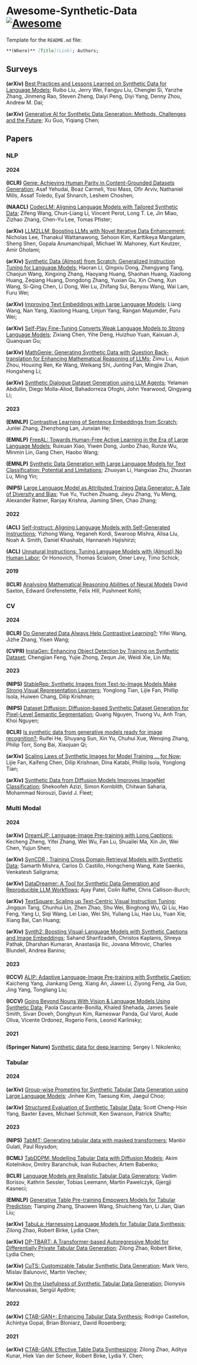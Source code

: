 # Awesome-Synthetic-Data [![Awesome](https://awesome.re/badge.svg)](https://awesome.re)

Template for the `README.md` file:

```markdown
**(Where)** [Title](Link); Authors;
```

## Surveys

**(arXiv)** [Best Practices and Lessons Learned on Synthetic Data for Language Models](https://arxiv.org/abs/2404.07503); Ruibo Liu, Jerry Wei, Fangyu Liu, Chenglei Si, Yanzhe Zhang, Jinmeng Rao, Steven Zheng, Daiyi Peng, Diyi Yang, Denny Zhou, Andrew M. Dai;

**(arXiv)** [Generative AI for Synthetic Data Generation: Methods, Challenges and the Future](https://arxiv.org/abs/2403.04190); Xu Guo, Yiqiang Chen;

## Papers

### NLP

#### 2024

**(ICLR)** [Genie: Achieving Human Parity in Content-Grounded Datasets Generation](https://arxiv.org/abs/2401.14367); Asaf Yehudai, Boaz Carmeli, Yosi Mass, Ofir Arviv, Nathaniel Mills, Assaf Toledo, Eyal Shnarch, Leshem Choshen;

**(NAACL)** [CodecLM: Aligning Language Models with Tailored Synthetic Data](https://arxiv.org/abs/2404.05875); Zifeng Wang, Chun-Liang Li, Vincent Perot, Long T. Le, Jin Miao, Zizhao Zhang, Chen-Yu Lee, Tomas Pfister;

**(arXiv)** [LLM2LLM: Boosting LLMs with Novel Iterative Data Enhancement](https://arxiv.org/abs/2403.15042); Nicholas Lee, Thanakul Wattanawong, Sehoon Kim, Karttikeya Mangalam, Sheng Shen, Gopala Anumanchipali, Michael W. Mahoney, Kurt Keutzer, Amir Gholami;

**(arXiv)** [Synthetic Data (Almost) from Scratch: Generalized Instruction Tuning for Language Models](https://arxiv.org/abs/2402.13064); Haoran Li, Qingxiu Dong, Zhengyang Tang, Chaojun Wang, Xingxing Zhang, Haoyang Huang, Shaohan Huang, Xiaolong Huang, Zeqiang Huang, Dongdong Zhang, Yuxian Gu, Xin Cheng, Xun Wang, Si-Qing Chen, Li Dong, Wei Lu, Zhifang Sui, Benyou Wang, Wai Lam, Furu Wei;

**(arXiv)** [Improving Text Embeddings with Large Language Models](https://arxiv.org/abs/2401.00368); Liang Wang, Nan Yang, Xiaolong Huang, Linjun Yang, Rangan Majumder, Furu Wei;

**(arXiv)** [Self-Play Fine-Tuning Converts Weak Language Models to Strong Language Models](https://arxiv.org/abs/2401.01335); Zixiang Chen, Yihe Deng, Huizhuo Yuan, Kaixuan Ji, Quanquan Gu;

**(arXiv)** [MathGenie: Generating Synthetic Data with Question Back-translation for Enhancing Mathematical Reasoning of LLMs](https://arxiv.org/abs/2402.16352); Zimu Lu, Aojun Zhou, Houxing Ren, Ke Wang, Weikang Shi, Junting Pan, Mingjie Zhan, Hongsheng Li;

**(arXiv)** [Synthetic Dialogue Dataset Generation using LLM Agents](https://arxiv.org/abs/2401.17461); Yelaman Abdullin, Diego Molla-Aliod, Bahadorreza Ofoghi, John Yearwood, Qingyang Li;

#### 2023

**(EMNLP)** [Contrastive Learning of Sentence Embeddings from Scratch](https://arxiv.org/abs/2305.15077); Junlei Zhang, Zhenzhong Lan, Junxian He;

**(EMNLP)** [FreeAL: Towards Human-Free Active Learning in the Era of Large Language Models](https://arxiv.org/abs/2311.15614); Ruixuan Xiao, Yiwen Dong, Junbo Zhao, Runze Wu, Minmin Lin, Gang Chen, Haobo Wang;

**(EMNLP)** [Synthetic Data Generation with Large Language Models for Text Classification: Potential and Limitations](https://arxiv.org/abs/2310.07849); Zhuoyan Li, Hangxiao Zhu, Zhuoran Lu, Ming Yin;

**(NIPS)** [Large Language Model as Attributed Training Data Generator: A Tale of Diversity and Bias](https://arxiv.org/abs/2306.15895); Yue Yu, Yuchen Zhuang, Jieyu Zhang, Yu Meng, Alexander Ratner, Ranjay Krishna, Jiaming Shen, Chao Zhang;

#### 2022

**(ACL)** [Self-Instruct: Aligning Language Models with Self-Generated Instructions](https://arxiv.org/abs/2212.10560); Yizhong Wang, Yeganeh Kordi, Swaroop Mishra, Alisa Liu, Noah A. Smith, Daniel Khashabi, Hannaneh Hajishirzi;

**(ACL)** [Unnatural Instructions: Tuning Language Models with (Almost) No Human Labor](https://arxiv.org/abs/2212.09689); Or Honovich, Thomas Scialom, Omer Levy, Timo Schick;

#### 2019

**(ICLR)** [Analysing Mathematical Reasoning Abilities of Neural Models](https://openreview.net/pdf?id=H1gR5iR5FX) David Saxton, Edward Grefenstette, Felix Hill, Pushmeet Kohli;

### CV

#### 2024

**(ICLR)** [Do Generated Data Always Help Contrastive Learning?](https://arxiv.org/abs/2403.12448v1); Yifei Wang, Jizhe Zhang, Yisen Wang;

**(CVPR)** [InstaGen: Enhancing Object Detection by Training on Synthetic Dataset](https://arxiv.org/abs/2402.05937); Chengjian Feng, Yujie Zhong, Zequn Jie, Weidi Xie, Lin Ma;

#### 2023

**(NIPS)** [StableRep: Synthetic Images from Text-to-Image Models Make Strong Visual Representation Learners](http://arxiv.org/abs/2306.00984); Yonglong Tian, Lijie Fan, Phillip Isola, Huiwen Chang, Dilip Krishnan;

**(NIPS)** [Dataset Diffusion: Diffusion-based Synthetic Dataset Generation for Pixel-Level Semantic Segmentation](https://arxiv.org/abs/2309.14303); Quang Nguyen, Truong Vu, Anh Tran, Khoi Nguyen;

**(ICLR)** [Is synthetic data from generative models ready for image recognition?](https://arxiv.org/abs/2210.07574); Ruifei He, Shuyang Sun, Xin Yu, Chuhui Xue, Wenqing Zhang, Philip Torr, Song Bai, Xiaojuan Qi;

**(arXiv)** [Scaling Laws of Synthetic Images for Model Training ... for Now](http://arxiv.org/abs/2312.04567); Lijie Fan, Kaifeng Chen, Dilip Krishnan, Dina Katabi, Phillip Isola, Yonglong Tian;

**(arXiv)** [Synthetic Data from Diffusion Models Improves ImageNet Classification](https://arxiv.org/abs/2304.08466); Shekoofeh Azizi, Simon Kornblith, Chitwan Saharia, Mohammad Norouzi, David J. Fleet;

### Multi Modal

#### 2024

**(arXiv)** [DreamLIP: Language-Image Pre-training with Long Captions](https://arxiv.org/abs/2403.17007); Kecheng Zheng, Yifei Zhang, Wei Wu, Fan Lu, Shuailei Ma, Xin Jin, Wei Chen, Yujun Shen;

**(arXiv)** [SynCDR : Training Cross Domain Retrieval Models with Synthetic Data](https://arxiv.org/abs/2401.00420); Samarth Mishra, Carlos D. Castillo, Hongcheng Wang, Kate Saenko, Venkatesh Saligrama;

**(arXiv)** [DataDreamer: A Tool for Synthetic Data Generation and Reproducible LLM Workflows](https://arxiv.org/abs/2402.10379); Ajay Patel, Colin Raffel, Chris Callison-Burch;

**(arXiv)** [TextSquare: Scaling up Text-Centric Visual Instruction Tuning](https://arxiv.org/abs/2404.12803); Jingqun Tang, Chunhui Lin, Zhen Zhao, Shu Wei, Binghong Wu, Qi Liu, Hao Feng, Yang Li, Siqi Wang, Lei Liao, Wei Shi, Yuliang Liu, Hao Liu, Yuan Xie, Xiang Bai, Can Huang;

**(arXiv)** [Synth2: Boosting Visual-Language Models with Synthetic Captions and Image Embeddings](https://arxiv.org/abs/2403.07750); Sahand Sharifzadeh, Christos Kaplanis, Shreya Pathak, Dharshan Kumaran, Anastasija Ilic, Jovana Mitrovic, Charles Blundell, Andrea Banino;

#### 2023

**(ICCV)** [ALIP: Adaptive Language-Image Pre-training with Synthetic Caption](https://arxiv.org/abs/2308.08428); Kaicheng Yang, Jiankang Deng, Xiang An, Jiawei Li, Ziyong Feng, Jia Guo, Jing Yang, Tongliang Liu;

**(ICCV)** [Going Beyond Nouns With Vision & Language Models Using Synthetic Data](https://openaccess.thecvf.com/content/ICCV2023/html/Cascante-Bonilla_Going_Beyond_Nouns_With_Vision__Language_Models_Using_Synthetic_ICCV_2023_paper.html); Paola Cascante-Bonilla, Khaled Shehada, James Seale Smith, Sivan Doveh, Donghyun Kim, Rameswar Panda, Gul Varol, Aude Oliva, Vicente Ordonez, Rogerio Feris, Leonid Karlinsky;

#### 2021

**(Springer Nature)** [Synthetic data for deep learning](https://link.springer.com/content/pdf/10.1007/978-3-030-75178-4.pdf); Sergey I. Nikolenko;

### Tabular

#### 2024

**(arXiv)** [Group-wise Prompting for Synthetic Tabular Data Generation using Large Language Models](https://arxiv.org/abs/2404.12404); Jinhee Kim, Taesung Kim, Jaegul Choo;

**(arXiv)** [Structured Evaluation of Synthetic Tabular Data](https://arxiv.org/abs/2403.10424); Scott Cheng-Hsin Yang, Baxter Eaves, Michael Schmidt, Ken Swanson, Patrick Shafto;

#### 2023

**(NIPS)** [TabMT: Generating tabular data with masked transformers](https://proceedings.neurips.cc/paper_files/paper/2023/hash/90debc7cedb5cac83145fc8d18378dc5-Abstract-Conference.html); Manbir Gulati, Paul Roysdon;

**(ICML)** [TabDDPM: Modelling Tabular Data with Diffusion Models](https://proceedings.mlr.press/v202/kotelnikov23a/kotelnikov23a.pdf); Akim Kotelnikov, Dmitry Baranchuk, Ivan Rubachev, Artem Babenko;

**(ICLR)** [Language Models are Realistic Tabular Data Generators](https://openreview.net/pdf?id=cEygmQNOeI); Vadim Borisov, Kathrin Sessler, Tobias Leemann, Martin Pawelczyk, Gjergji Kasneci;

**(EMNLP)** [Generative Table Pre-training Empowers Models for Tabular Prediction](https://aclanthology.org/2023.emnlp-main.917/); Tianping Zhang, Shaowen Wang, Shuicheng Yan, Li Jian, Qian Liu;

**(arXiv)** [TabuLa: Harnessing Language Models for Tabular Data Synthesis](https://arxiv.org/abs/2310.12746); Zilong Zhao, Robert Birke, Lydia Chen;

**(arXiv)** [DP-TBART: A Transformer-based Autoregressive Model for Differentially Private Tabular Data Generation](https://arxiv.org/abs/2307.10430); Zilong Zhao, Robert Birke, Lydia Chen;

**(arXiv)** [CuTS: Customizable Tabular Synthetic Data Generation](https://arxiv.org/abs/2307.03577v3); Mark Vero, Mislav Balunović, Martin Vechev;

**(arXiv)** [On the Usefulness of Synthetic Tabular Data Generation](https://arxiv.org/abs/2306.15636); Dionysis Manousakas, Sergül Aydöre;

#### 2022

**(arXiv)** [CTAB-GAN+: Enhancing Tabular Data Synthesis](https://arxiv.org/abs/2204.00401); Rodrigo Castellon, Achintya Gopal, Brian Bloniarz, David Rosenberg;

#### 2021

**(arXiv)** [CTAB-GAN: Effective Table Data Synthesizing](https://arxiv.org/abs/2102.08369); Zilong Zhao, Aditya Kunar, Hiek Van der Scheer, Robert Birke, Lydia Y. Chen;
